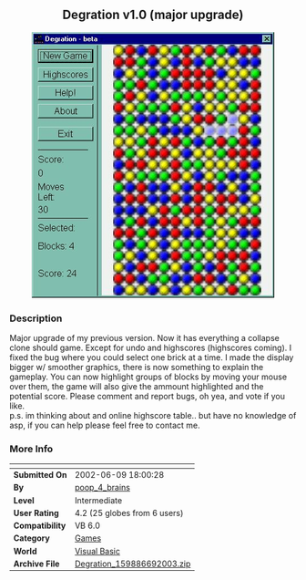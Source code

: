 ﻿<div align="center">

## Degration v1\.0 \(major upgrade\)

<img src="PIC200369181525464.jpg">
</div>

### Description

Major upgrade of my previous version. Now it has everything a collapse clone should game. Except for undo and highscores (highscores coming). I fixed the bug where you could select one brick at a time. I made the display bigger w/ smoother graphics, there is now something to explain the gameplay. You can now highlight groups of blocks by moving your mouse over them, the game will also give the ammount highlighted and the potential score. Please comment and report bugs, oh yea, and vote if you like. <BR> p.s. im thinking about and online highscore table.. but have no knowledge of asp, if you can help please feel free to contact me.
 
### More Info
 


<span>             |<span>
---                |---
**Submitted On**   |2002-06-09 18:00:28
**By**             |[poop\_4\_brains](https://github.com/Planet-Source-Code/PSCIndex/blob/master/ByAuthor/poop-4-brains.md)
**Level**          |Intermediate
**User Rating**    |4.2 (25 globes from 6 users)
**Compatibility**  |VB 6\.0
**Category**       |[Games](https://github.com/Planet-Source-Code/PSCIndex/blob/master/ByCategory/games__1-38.md)
**World**          |[Visual Basic](https://github.com/Planet-Source-Code/PSCIndex/blob/master/ByWorld/visual-basic.md)
**Archive File**   |[Degration\_159886692003\.zip](https://github.com/Planet-Source-Code/poop-4-brains-degration-v1-0-major-upgrade__1-46073/archive/master.zip)








